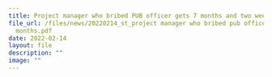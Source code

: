 ```yaml
---
title: Project manager who bribed PUB officer gets 7 months and two weeks jail
file_url: /files/news/20220214_st_project manager who bribed pub officer gets 7
  months.pdf
date: 2022-02-14
layout: file
description: ""
image: ""
---
```

